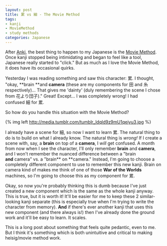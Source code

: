 ```yaml
---
layout: post
title: 累 vs 細 - The Movie Method
tags:
- kanji
- MovieMethod
- study methods
categories: Japanese
---
```

After [Anki](http://ankisrs.net/), the best thing to happen to my Japanese is
the [Movie Method](http://drmoviemethod.blogspot.com/). Once kanji stopped
being intimidating and began to feel like a tool, Japanese really started to
"click." But as much as I love the Movie Method, it does have its occasional
quirks.

<!-- more -->
Yesterday I was reading something and saw this character: 累. I thought, "okay,
**brain **and **camera** (these are my components for 田 and 糸 respectively)…
That gives me 'dainty' (duly remembering the scene I chose from 花より団子)."
Great! Except… I was completely wrong! I had confused 細 for 累.

So how do you handle this situation with the Movie Method?

{% img left http://media.tumblr.com/tumblr_ldqld9z9mU1qeiyu3.jpg %}

I already have a scene for 細, so now I want to learn 累. The natural thing to
do is to build on what I already know. The natural thing is _wrong!_ If I
create a scene with, say, a **brain** on top of a **camera**, I _will_ get
confused. A month from now when I see the character, I'll only remember
**brain** and **camera**, and I won't remember the nuanced difference between
a "brain **and** camera" vs. a "brain** on **camera." Instead, I'm going to
choose a completely different component to use to remember this new kanji.
Brain on camera kind of makes me think of one of those **War of the Worlds**
machines, so I'm going to choose this as my component for 累.

Okay, so now you're probably thinking this is dumb because I've just created a
new component which is the same as the whole kanji anyway. This is true, but
it is worth it! It'll be easier for me to keep these 2 similar-looking kanji
separate (this is especially true when I'm trying to write the character from
memory). **And** if there's ever another kanji that uses this new component
(and there always is!) then I've already done the ground work and it'll be
easy to learn. It scales.

This is a long post about something that feels quite pedantic, even to me. But
I think it's something which is both unintuitive and critical to making
heisig/movie method work.

